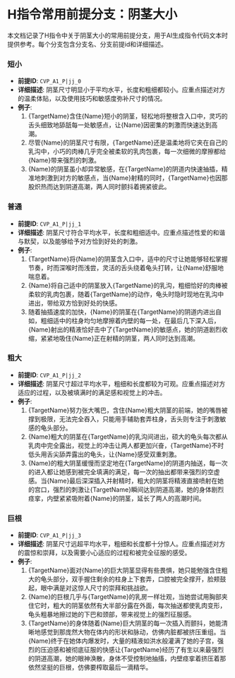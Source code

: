 # H指令常用前提分支：阴茎大小

本文档记录了H指令中关于阴茎大小的常用前提分支，用于AI生成指令代码文本时提供参考。每个分支包含分支名、分支前提id和详细描述。

### 短小
- **前提ID**: `CVP_A1_P|jj_0`
- **详细描述**: 阴茎尺寸明显小于平均水平，长度和粗细都较小。应重点描述对方的温柔体贴，以及使用技巧和敏感度弥补尺寸的情况。
- **例子**:
  1. {TargetName}含住{Name}短小的阴茎，轻松地将整根含入口中，灵巧的舌头细致地舔舐每一处敏感点，让{Name}因密集的刺激而快速达到高潮。
  2. 尽管{Name}的阴茎尺寸有限，{TargetName}还是温柔地将它夹在自己的乳沟中，小巧的肉棒几乎完全被柔软的乳肉包裹，每一次细微的摩擦都给{Name}带来强烈的刺激。
  3. {Name}的阴茎虽小却异常敏感，在{TargetName}的阴道内快速抽插，精准地刺激到对方的敏感点，当{Name}射精的同时，{TargetName}也因那股炽热而达到阴道高潮，两人同时颤抖着拥紧彼此。

### 普通
- **前提ID**: `CVP_A1_P|jj_1`
- **详细描述**: 阴茎尺寸符合平均水平，长度和粗细适中。应重点描述性爱的和谐与默契，以及能够给予对方恰到好处的刺激。
- **例子**:
  1. {TargetName}将{Name}的阴茎含入口中，适中的尺寸让她能够轻松掌握节奏，时而深喉时而浅尝，灵活的舌头绕着龟头打转，让{Name}舒服地喘息着。
  2. {Name}将自己适中的阴茎放入{TargetName}的乳沟，粗细恰好的肉棒被柔软的乳肉包裹，随着{TargetName}的动作，龟头时隐时现地在乳沟中进出，带给双方恰到好处的快感。
  3. 随着抽插速度的加快，{Name}的阴茎在{TargetName}的阴道内进出自如，粗细适中的柱身均匀地摩擦着内壁的每一处，在最后几下深入后，{Name}射出的精液恰好击中了{TargetName}的敏感点，她的阴道剧烈收缩，紧紧地吸住{Name}正在射精的阴茎，两人同时达到高潮。

### 粗大
- **前提ID**: `CVP_A1_P|jj_2`
- **详细描述**: 阴茎尺寸超过平均水平，粗细和长度都较为可观。应重点描述对方适应的过程，以及被填满时的满足感和视觉上的冲击。
- **例子**:
  1. {TargetName}努力张大嘴巴，含住{Name}粗大阴茎的前端，她的嘴唇被撑到极限，无法完全吞入，只能用手辅助套弄柱身，舌头则专注于刺激敏感的龟头部分。
  2. {Name}粗大的阴茎在{TargetName}的乳沟间进出，硕大的龟头每次都从乳肉中完全露出，视觉上的冲击让两人都更加兴奋，{TargetName}不时低头用舌尖舔弄露出的龟头，让{Name}感受双重刺激。
  3. {Name}的粗大阴茎缓慢而坚定地在{TargetName}的阴道内抽送，每一次的进入都让她感到被完全填满的满足，每一次的抽出都带来强烈的空虚感。当{Name}最后深深插入并射精时，粗大的阴茎将精液直接喷射在她的宫口，强烈的刺激让{TargetName}瞬间达到阴道高潮，她的身体剧烈痉挛，内壁紧紧吸附着{Name}的阴茎，延长了两人的高潮时间。

### 巨根
- **前提ID**: `CVP_A1_P|jj_3`
- **详细描述**: 阴茎尺寸远超平均水平，粗细和长度都十分惊人。应重点描述对方的震惊和崇拜，以及需要小心适应的过程和被完全征服的感受。
- **例子**:
  1. {TargetName}面对{Name}的巨大阴茎显得有些畏惧，她只能勉强含住粗大的龟头部分，双手握住剩余的柱身上下套弄，口腔被完全撑开，脸颊鼓起，眼中满是对这惊人尺寸的崇拜和挑战欲。
  2. {Name}的巨根几乎与{TargetName}的乳房一样壮观，当她尝试用胸部夹住它时，粗大的阴茎依然有大半部分露在外面，每次抽送都使乳肉变形，龟头粗暴地擦过她的下巴和颈部，带来视觉上的强烈征服感。
  3. {TargetName}的身体随着{Name}巨大阴茎的每一次插入而颤抖，她能清晰地感觉到那庞然大物在体内的形状和脉动，仿佛内脏都被挤压重组。当{Name}终于在她体内爆发时，大量的精液如洪水般灌满了她的子宫，强烈的压迫感和被彻底征服的快感让{TargetName}经历了有生以来最强烈的阴道高潮，她的眼神涣散，身体不受控制地抽搐，内壁痉挛着挤压着那依然坚挺的巨根，仿佛要榨取最后一滴精华。